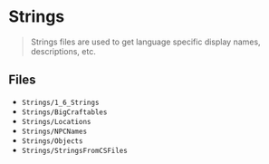 # Strings

> Strings files are used to get language specific display names, descriptions, etc.

## Files

- `Strings/1_6_Strings`
- `Strings/BigCraftables`
- `Strings/Locations`
- `Strings/NPCNames`
- `Strings/Objects`
- `Strings/StringsFromCSFiles`
